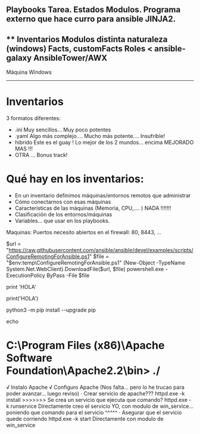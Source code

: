 Playbooks
    Tarea. Estados
    Modulos. Programa externo que hace curro para ansible
    JINJA2.
-------------------------------------
** Inventarios
Modulos distinta naturaleza (windows)
Facts, customFacts
Roles < ansible-galaxy
AnsibleTower/AWX
--------------------------------------
Máquina Windows

--------------------------------------



# Inventarios

3 formatos diferentes:
- .ini          Muy sencillos... Muy poco potentes
- .yaml         Algo más complejo.... Mucho más potente.... Insufrible!
- hibrido       Este es el guay ! Lo mejor de los 2 mundos... encima MEJORADO MAS !!!
- OTRA ... Bonus track!


# Qué hay en los inventarios:
- En un inventario definimos máquinas/entornos remotos que administrar
- Cómo conectarnos con esas máquinas
- Características de las máquinas (Memoria, CPU,.... ) NADA !!!!!!!
- Clasificación de los entornos/máquinas
- Variables... que usar en los playbooks.


Maquinas: Puertos necesito abiertos en el firewall: 80, 8443, ...



$url = "https://raw.githubusercontent.com/ansible/ansible/devel/examples/scripts/ConfigureRemotingForAnsible.ps1"
$file = "$env:temp\ConfigureRemotingForAnsible.ps1"
(New-Object -TypeName System.Net.WebClient).DownloadFile($url, $file)
powershell.exe -ExecutionPolicy ByPass -File $file


print 'HOLA' 

print('HOLA')

python3 -m pip install --upgrade pip


echo


# C:\Program Files (x86)\Apache Software Foundation\Apache2.2\bin> ./








√ Instalo Apache
√ Configuro Apache (Nos falta... pero lo he trucao para poder avanzar... luego reviso)
· Crear servicio de apache???
    httpd.exe -k install >>>>>>> Se crea un servicio que ejecuta que comando?                   httpd.exe -k runservice
    Directamente creo el servicio YO, con modulo de win_service... poniendo que comando para el servicio ^^^^^
· Asegurar que el servicio quede corriendo
    httpd.exe -k start 
    Directamente con modulo de win_service
    

